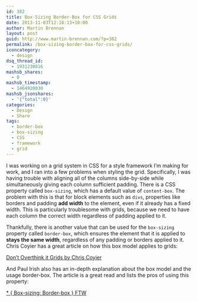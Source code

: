 ```yaml
---
id: 382
title: Box-Sizing Border-Box for CSS Grids
date: 2013-11-03T12:18:13+10:00
author: Martin Brennan
layout: post
guid: http://www.martin-brennan.com/?p=382
permalink: /box-sizing-border-box-for-css-grids/
iconcategory:
  - design
dsq_thread_id:
  - 1931230816
mashsb_shares:
  - 0
mashsb_timestamp:
  - 1464920030
mashsb_jsonshares:
  - '{"total":0}'
categories:
  - Design
  - Share
tags:
  - border-box
  - box-sizing
  - CSS
  - framework
  - grid
---
```

I was working on a grid system in CSS for a style framework I&#8217;m making for work, and I ran into a few problems when styling the grid. Specifically, I was having trouble with aligning all of the columns side-by-side while simultaneously giving each column sufficient padding. There is a CSS property called `box-sizing`, which has a default value of `content-box`. The problem with this is that for block elements such as `divs`, properties like borders and padding **add width** to the element, even if it already has a fixed width. This is particularly troublesome with grids, because we need to have each column the correct width regardless of padding applied to it.<!--more-->

Thankfully, there is another value that can be used for the `box-sizing` property called `border-box`, which ensures the element that it is applied to **stays the same width**, regardless of any padding or borders applied to it. Chris Coyier has a great article on how this box model applies to grids:

<a href="http://css-tricks.com/dont-overthink-it-grids/" title="Don't Overthink it Grids by Chris Coyier" target="_blank">Don&#8217;t Overthink it Grids by Chris Coyier</a>

And Paul Irish also has an in-depth explanation about the box model and the usage border-box. The article is a great read and lists the pros of using this property:

<a href="http://www.paulirish.com/2012/box-sizing-border-box-ftw/" title="* { Box-sizing: Border-box } FTW" target="_blank">* { Box-sizing: Border-box } FTW</a>
